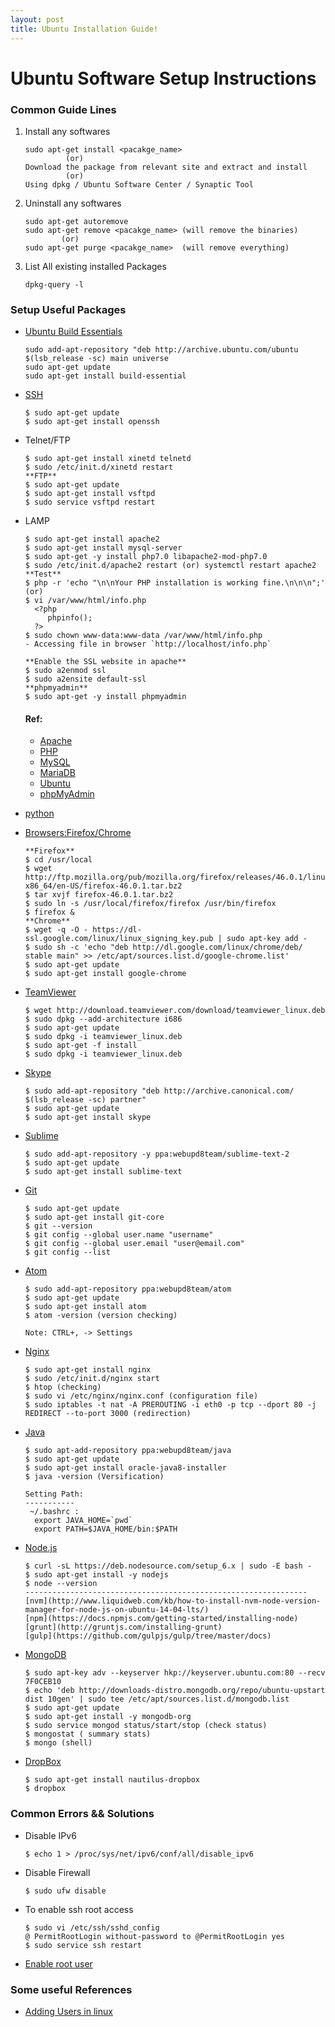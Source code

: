 ```yaml
---
layout: post
title: Ubuntu Installation Guide!
---
```


# Ubuntu Software Setup Instructions
### Common Guide Lines
1. Install any softwares

   ```
   sudo apt-get install <pacakge_name>
            (or)
   Download the package from relevant site and extract and install
            (or)
   Using dpkg / Ubuntu Software Center / Synaptic Tool
   ```
2. Uninstall any softwares

   ```
   sudo apt-get autoremove
   sudo apt-get remove <pacakge_name> (will remove the binaries)
           (or)
   sudo apt-get purge <pacakge_name>  (will remove everything)
   ```
3. List All existing installed Packages

   ```
   dpkg-query -l
   ```

### Setup Useful Packages

* [Ubuntu Build Essentials](http://packages.ubuntu.com/precise/build-essential)

  ```
  sudo add-apt-repository "deb http://archive.ubuntu.com/ubuntu $(lsb_release -sc) main universe
  sudo apt-get update
  sudo apt-get install build-essential
  ```
* [SSH](https://www.maketecheasier.com/secure-ssh-server-ubuntu/)

  ```
  $ sudo apt-get update
  $ sudo apt-get install openssh
  ```
* Telnet/FTP

  ```
  $ sudo apt-get install xinetd telnetd
  $ sudo /etc/init.d/xinetd restart
  **FTP**
  $ sudo apt-get update
  $ sudo apt-get install vsftpd
  $ sudo service vsftpd restart
  ```
* LAMP

  ```
  $ sudo apt-get install apache2
  $ sudo apt-get install mysql-server
  $ sudo apt-get -y install php7.0 libapache2-mod-php7.0
  $ sudo /etc/init.d/apache2 restart (or) systemctl restart apache2
  **Test**
  $ php -r 'echo "\n\nYour PHP installation is working fine.\n\n\n";' (or)
  $ vi /var/www/html/info.php
    <?php
       phpinfo();
    ?>
  $ sudo chown www-data:www-data /var/www/html/info.php
  - Accessing file in browser `http://localhost/info.php` 

  **Enable the SSL website in apache**
  $ sudo a2enmod ssl
  $ sudo a2ensite default-ssl
  **phpmyadmin**
  $ sudo apt-get -y install phpmyadmin
  ```
  #### Ref: 
  - [Apache](http://httpd.apache.org/)
  - [PHP](http://www.php.net/)
  - [MySQL](http://www.mysql.com/)
  - [MariaDB](https://mariadb.com/)
  - [Ubuntu](http://www.ubuntu.com/)
  - [phpMyAdmin](http://www.phpmyadmin.net/)


* [python](http://chrisstrelioff.ws/sandbox/2014/06/04/install_and_setup_python_and_packages_on_ubuntu_14_04.html)

* [Browsers:Firefox/Chrome](https://www.mozilla.org/en-US/firefox/new/)

  ```
  **Firefox**
  $ cd /usr/local
  $ wget http://ftp.mozilla.org/pub/mozilla.org/firefox/releases/46.0.1/linux-x86_64/en-US/firefox-46.0.1.tar.bz2
  $ tar xvjf firefox-46.0.1.tar.bz2
  $ sudo ln -s /usr/local/firefox/firefox /usr/bin/firefox
  $ firefox &
  **Chrome**
  $ wget -q -O - https://dl-ssl.google.com/linux/linux_signing_key.pub | sudo apt-key add -
  $ sudo sh -c 'echo "deb http://dl.google.com/linux/chrome/deb/ stable main" >> /etc/apt/sources.list.d/google-chrome.list'
  $ sudo apt-get update
  $ sudo apt-get install google-chrome
  ```
* [TeamViewer](https://www.teamviewer.com/hi/download/windows/)
  
  ```
  $ wget http://download.teamviewer.com/download/teamviewer_linux.deb
  $ sudo dpkg --add-architecture i686
  $ sudo apt-get update
  $ sudo dpkg -i teamviewer_linux.deb
  $ sudo apt-get -f install
  $ sudo dpkg -i teamviewer_linux.deb
  ```
* [Skype](https://www.skype.com/en/download-skype/skype-for-computer/)

  ```
  $ sudo add-apt-repository "deb http://archive.canonical.com/ $(lsb_release -sc) partner"
  $ sudo apt-get update
  $ sudo apt-get install skype
  ```
* [Sublime](https://www.sublimetext.com/2)
  
  ```
  $ sudo add-apt-repository -y ppa:webupd8team/sublime-text-2
  $ sudo apt-get update
  $ sudo apt-get install sublime-text
  ```

* [Git](https://git-scm.com/)

  ```
  $ sudo apt-get update
  $ sudo apt-get install git-core
  $ git --version
  $ git config --global user.name "username"
  $ git config --global user.email "user@email.com"
  $ git config --list
  ```

* [Atom](http://atom.io/)

  ```
  $ sudo add-apt-repository ppa:webupd8team/atom
  $ sudo apt-get update
  $ sudo apt-get install atom
  $ atom -version (version checking)

  Note: CTRL+, -> Settings
  ```

* [Nginx](http://nginx.com)
  
  ```
  $ sudo apt-get install nginx
  $ sudo /etc/init.d/nginx start
  $ htop (checking)
  $ sudo vi /etc/nginx/nginx.conf (configuration file)
  $ sudo iptables -t nat -A PREROUTING -i eth0 -p tcp --dport 80 -j REDIRECT --to-port 3000 (redirection)
  ```
* [Java](http://www.oracle.com/technetwork/java/javase/downloads/java-archive-downloads-javase6-419409.html)

  ```
  $ sudo apt-add-repository ppa:webupd8team/java
  $ sudo apt-get update
  $ sudo apt-get install oracle-java8-installer
  $ java -version (Versification)

  Setting Path:
  -----------
   ~/.bashrc :
    export JAVA_HOME=`pwd`
    export PATH=$JAVA_HOME/bin:$PATH
  ```

* [Node.js](https://nodejs.org/en/download/)

  ```
  $ curl -sL https://deb.nodesource.com/setup_6.x | sudo -E bash -
  $ sudo apt-get install -y nodejs
  $ node --version
  ---------------------------------------------------------------
  [nvm](http://www.liquidweb.com/kb/how-to-install-nvm-node-version-manager-for-node-js-on-ubuntu-14-04-lts/)
  [npm](https://docs.npmjs.com/getting-started/installing-node)
  [grunt](http://gruntjs.com/installing-grunt)
  [gulp](https://github.com/gulpjs/gulp/tree/master/docs)
  ```

* [MongoDB](https://docs.mongodb.com/manual/tutorial/install-mongodb-on-ubuntu/)

  ```
  $ sudo apt-key adv --keyserver hkp://keyserver.ubuntu.com:80 --recv 7F0CEB10
  $ echo 'deb http://downloads-distro.mongodb.org/repo/ubuntu-upstart dist 10gen' | sudo tee /etc/apt/sources.list.d/mongodb.list 
  $ sudo apt-get update
  $ sudo apt-get install -y mongodb-org
  $ sudo service mongod status/start/stop (check status)
  $ mongostat ( summary stats)
  $ mongo (shell)
  ```

* [DropBox](https://www.dropbox.com/business)

  ```
  $ sudo apt-get install nautilus-dropbox
  $ dropbox
  ```
### Common Errors && Solutions

-  Disable IPv6

   ```
   $ echo 1 > /proc/sys/net/ipv6/conf/all/disable_ipv6
   ```

-  Disable Firewall

   ```
   $ sudo ufw disable
   ```

-  To enable ssh root access

   ```
   $ sudo vi /etc/ssh/sshd_config
   @ PermitRootLogin without-password to @PermitRootLogin yes
   $ sudo service ssh restart
   ```

-  [Enable root user](http://www.bictor.com/2015/10/07/enabling-root-user-in-ubuntu-14-04-3/)


### Some useful References
- [Adding Users in linux](http://www.tecmint.com/add-users-in-linux/)
